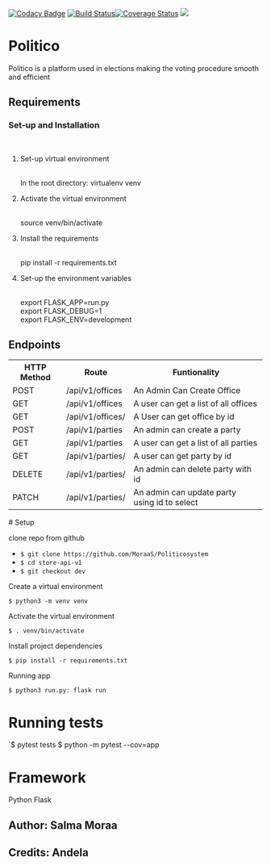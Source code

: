 [![Codacy Badge](https://api.codacy.com/project/badge/Grade/bbcb75a47fed4509a006645dae946fad)](https://app.codacy.com/app/MoraaS/Politicosystem?utm_source=github.com&utm_medium=referral&utm_content=MoraaS/Politicosystem&utm_campaign=Badge_Grade_Dashboard)
[![Build Status](https://travis-ci.org/MoraaS/Politicosystem.svg?branch=develop)](https://travis-ci.org/MoraaS/Politicosystem)[![Coverage Status](https://coveralls.io/repos/github/MoraaS/Politicosystem/badge.svg)](https://coveralls.io/github/MoraaS/Politicosystem)
<a href="https://codeclimate.com/github/MoraaS/Politicosystem/maintainability"><img src="https://api.codeclimate.com/v1/badges/0d1a30ed1d095a439fc7/maintainability" /></a>

<h1>Politico</h1>
<p> Politico is a platform used in elections making the voting procedure smooth and efficient</p>

<h2>Requirements</h2>


<h3>Set-up and Installation</h3><br>

<ol>
  <li>Set-up virtual environment</li><br>
  
 In the root directory: virtualenv venv
 
  <li> Activate the virtual environment</li><br>
  
 source venv/bin/activate
 
  <li>Install the requirements</li><br>
  
  pip install -r requirements.txt
  
  <li> Set-up the environment variables</li><br>
  
  export FLASK_APP=run.py<br>
  export FLASK_DEBUG=1<br>
  export FLASK_ENV=development<br>
  
</ol>
<h2>Endpoints</h2>

<table>
  <tr>
    <th>HTTP Method</th>
    <th>Route</th>
    <th> Funtionality</th>
  </tr>
  <tr>
    <td>POST</td>
    <td>/api/v1/offices</td>
    <td>An Admin Can Create Office</td>
  </tr>
  <tr>
    <td>GET</td>
    <td>/api/v1/offices</td>
    <td>A user can get a list of all offices</td>
  </tr>
  <tr>
    <td>GET</td>
    <td>/api/v1/offices/<int:office_id></td>
    <td>A User can get office by id</td>
  </tr>
  <tr>
    <td>POST</td>
    <td>/api/v1/parties</td>
    <td>An admin can create a party</td>
  </tr>
  <tr>
    <td>GET</td>
    <td>/api/v1/parties</td>
    <td>A user can get a list of all parties</td>
    
  </tr>
  <tr>
    <td>GET</td>
    <td>/api/v1/parties/<int:party_id></td>
    <td>A user can get party by id</td>
  </tr>
  <tr>
    <td>DELETE</td>
    <td>/api/v1/parties/<int:party_id></td>
    <td>An admin can delete party with id</td>
  </tr>
  <tr>
    <td>PATCH</td>
    <td>/api/v1/parties/<int:party_id></td>
    <td>An admin can update party using id to select</td>
  </tr>
</table>
# Setup 

clone repo from github

- `$ git clone https://github.com/MoraaS/Politicosystem`
- `$ cd store-api-v1`
- `$ git checkout dev `

Create a virtual environment

`$ python3 -m venv venv`

Activate the virtual environment

`$ . venv/bin/activate`

Install project dependencies

`$ pip install -r requirements.txt`

Running app

`$ python3 run.py: flask run`

# Running tests
`$ pytest tests
 $ python -m pytest --cov=app

# Framework 
Python Flask 

<h2>Author: Salma Moraa </h2>
<h2>Credits: Andela</h2>
